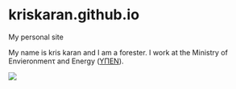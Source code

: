 # kriskaran.github.io
My personal site

My name is kris karan and I am a forester. I work at the Ministry of Envieronmenτ and Energy ([ΥΠΕΝ](https://ypen.gov.gr/)).

![](https://i0.wp.com/dasarxeio.com/wp-content/uploads/2021/03/xartis.jpg?resize=700%2C445&ssl=1)
